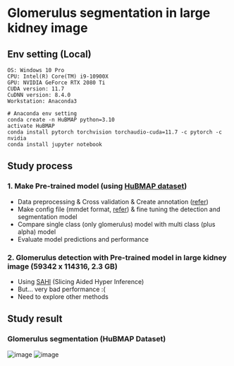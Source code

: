 # Glomerulus segmentation in large kidney image
## Env setting (Local)
```
OS: Windows 10 Pro
CPU: Intel(R) Core(TM) i9-10900X 
GPU: NVIDIA GeForce RTX 2080 Ti
CUDA version: 11.7
CuDNN version: 8.4.0
Workstation: Anaconda3
```
```
# Anaconda env setting
conda create -n HuBMAP python=3.10
activate HuBMAP
conda install pytorch torchvision torchaudio-cuda=11.7 -c pytorch -c nvidia
conda install jupyter notebook
```
## Study process
### 1. Make Pre-trained model (using [HuBMAP dataset](https://www.kaggle.com/competitions/hubmap-hacking-the-human-vasculature))
- Data preprocessing & Cross validation & Create annotation ([refer](https://www.kaggle.com/code/ammarnassanalhajali/hubmap-2023-k-fold-cv-coco-dataset-generator))
- Make config file (mmdet format, [refer](https://www.kaggle.com/code/andtaichi/hubmap-mmdet-ver3-0-0-training)) & fine tuning the detection and segmentation model
- Compare single class (only glomerulus) model with multi class (plus alpha) model
- Evaluate model predictions and performance
### 2. Glomerulus detection with Pre-trained model in large kidney image (59342 x 114316, 2.3 GB) 
- Using [SAHI](https://github.com/obss/sahi) (Slicing Aided Hyper Inference)
- But... very bad performance :(
- Need to explore other methods
## Study result
### Glomerulus segmentation (HuBMAP Dataset)
![image](https://github.com/SCH-YcHan/Glomer/assets/113504815/14bd08fd-62c7-4097-a3d6-130d00584bf2)
![image](https://github.com/SCH-YcHan/Glomer/assets/113504815/138dc0df-81f9-4515-8b53-00c4fd4a8c8f)



